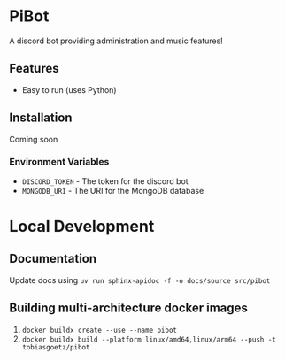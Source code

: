 # PiBot

A discord bot providing administration and music features!

## Features

* Easy to run (uses Python)

## Installation

Coming soon

### Environment Variables

* `DISCORD_TOKEN` - The token for the discord bot
* `MONGODB_URI` - The URI for the MongoDB database

# Local Development

## Documentation

Update docs using `uv run sphinx-apidoc -f -o docs/source src/pibot`

## Building multi-architecture docker images
1. `docker buildx create --use --name pibot`
2. `docker buildx build --platform linux/amd64,linux/arm64 --push -t tobiasgoetz/pibot .`